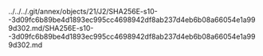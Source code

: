 ../../../.git/annex/objects/21/J2/SHA256E-s10--3d09fc6b89be4d1893ec995cc4698942df8ab237d4eb6b08a66054e1a999d302.md/SHA256E-s10--3d09fc6b89be4d1893ec995cc4698942df8ab237d4eb6b08a66054e1a999d302.md